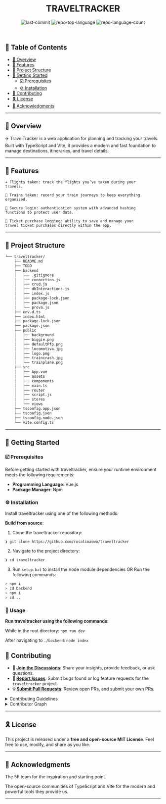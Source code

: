 <p align="center"><h1 align="center">TRAVELTRACKER</h1></p>
<p align="center">
	<img src="https://img.shields.io/github/last-commit/rosalinaowo/traveltracker?style=default&logo=git&logoColor=white&color=0080ff" alt="last-commit">
	<img src="https://img.shields.io/github/languages/top/rosalinaowo/traveltracker?style=default&color=0080ff" alt="repo-top-language">
	<img src="https://img.shields.io/github/languages/count/rosalinaowo/traveltracker?style=default&color=0080ff" alt="repo-language-count">
</p>
<p align="center"><!-- default option, no dependency badges. -->
</p>
<p align="center">
	<!-- default option, no dependency badges. -->
</p>
<br>

## 🔗 Table of Contents

- [📍 Overview](#-overview)
- [👾 Features](#-features)
- [📁 Project Structure](#-project-structure)
- [🚀 Getting Started](#-getting-started)
  - [☑️ Prerequisites](https://github.com/rosalinaowo/traveltracker/edit/main/README.md#%EF%B8%8F-prerequisites)
  - [⚙️ Installation](https://github.com/rosalinaowo/traveltracker/edit/main/README.md#%EF%B8%8F-installation)
- [🔰 Contributing](#-contributing)
- [🎗 License](#-license)
- [🙌 Acknowledgments](#-acknowledgments)

---

## 📍 Overview

✈️ TravelTracker is a web application for planning and tracking your travels.
Built with TypeScript and Vite, it provides a modern and fast foundation to manage destinations, itineraries, and travel details.


---

## 👾 Features

<code>✈️ Flights taken: track the flights you’ve taken during your travels.</code>


<code>🚆 Trains taken: record your train journeys to keep everything organized.</code>


<code>🔐 Secure login: authentication system with advanced hashing functions to protect user data.</code>


<code>🛒 Ticket purchase logging: ability to save and manage your travel ticket purchases directly within the app.</code>

---

## 📁 Project Structure

```sh
└── traveltracker/
    ├── README.md
    ├── TODO
    ├── backend
    │   ├── .gitignore
    │   ├── connection.js
    │   ├── crud.js
    │   ├── dbInteractions.js
    │   ├── index.js
    │   ├── package-lock.json
    │   ├── package.json
    │   └── prova.js
    ├── env.d.ts
    ├── index.html
    ├── package-lock.json
    ├── package.json
    ├── public
    │   ├── background
    │   ├── biggie.png
    │   ├── defaultPfp.png
    │   ├── locomotiva.jpg
    │   ├── logo.png
    │   ├── traincrash.jpg
    │   └── trainplane.png
    ├── src
    │   ├── App.vue
    │   ├── assets
    │   ├── components
    │   ├── main.ts
    │   ├── router
    │   ├── script.js
    │   ├── stores
    │   └── views
    ├── tsconfig.app.json
    ├── tsconfig.json
    ├── tsconfig.node.json
    └── vite.config.ts
```


---
## 🚀 Getting Started


### ☑️ Prerequisites


Before getting started with traveltracker, ensure your runtime environment meets the following requirements:


- **Programming Language**: Vue.js
- **Package Manager**: Npm




### ⚙️ Installation


Install traveltracker using one of the following methods:


**Build from source**:


1. Clone the traveltracker repository:
```sh
❯ git clone https://github.com/rosalinaowo/traveltracker
```


2. Navigate to the project directory:
```sh
❯ cd traveltracker
```


3. Run ```setup.bat``` to install the node module dependencies
   OR
   Run the following commands:

```sh
> npm i
> cd backend
> npm i
> cd ..
```

### 🤖 Usage
**Run traveltracker using the following commands**:

While in the root directory: `npm run dev`

After navigating to `./backend`: `node index`

## 🔰 Contributing


- **💬 [Join the Discussions](https://github.com/rosalinaowo/traveltracker/discussions)**: Share your insights, provide feedback, or ask questions.
- **🐛 [Report Issues](https://github.com/rosalinaowo/traveltracker/issues)**: Submit bugs found or log feature requests for the `traveltracker` project.
- **💡 [Submit Pull Requests](https://github.com/rosalinaowo/traveltracker/blob/main/CONTRIBUTING.md)**: Review open PRs, and submit your own PRs.


<details closed>
<summary>Contributing Guidelines</summary>


1. **Fork the Repository**: Start by forking the project repository to your github account.
2. **Clone Locally**: Clone the forked repository to your local machine using a git client.
   ```sh
   git clone https://github.com/rosalinaowo/traveltracker
   ```
3. **Create a New Branch**: Always work on a new branch, giving it a descriptive name.
   ```sh
   git checkout -b new-feature-x
   ```
4. **Make Your Changes**: Develop and test your changes locally.
5. **Commit Your Changes**: Commit with a clear message describing your updates.
   ```sh
   git commit -m 'Implemented new feature x.'
   ```
6. **Push to github**: Push the changes to your forked repository.
   ```sh
   git push origin new-feature-x
   ```
7. **Submit a Pull Request**: Create a PR against the original project repository. Clearly describe the changes and their motivations.
8. **Review**: Once your PR is reviewed and approved, it will be merged into the main branch. Congratulations on your contribution!
</details>


<details closed>
<summary>Contributor Graph</summary>
<br>
<p align="left">
   <a href="https://github.com/rosalinaowo/traveltracker/graphs/contributors">
      <img src="https://contrib.rocks/image?repo=rosalinaowo/traveltracker">
   </a>
</p>
</details>


---


## 🎗 License

This project is released under a **free and open-source MIT License**.
Feel free to use, modify, and share as you like.


---


## 🙌 Acknowledgments


The 5F team for the inspiration and starting point.

The open-source communities of TypeScript and Vite for the modern and powerful tools they provide us.


---
